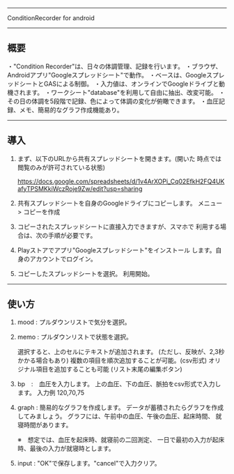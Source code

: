 --------------------------------------------------------

ConditionRecorder for android

--------------------------------------------------------
概要
--------------------------------------------------------

・"Condition Recorder"は、日々の体調管理、記録を行います。
・ブラウザ、Androidアプリ"Googleスプレッドシート"で動作。
・ベースは、GoogleスプレッドシートとGASによる制御。
・入力値は、オンラインでGoogleドライブと動機されます。
・ワークシート"database"を利用して自由に抽出、改変可能。
・その日の体調を5段階で記録、色によって体調の変化が俯瞰できます。
・血圧記録、メモ、簡易的なグラフ作成機能あり。

--------------------------------------------------------
導入
--------------------------------------------------------

1. まず、以下のURLから共有スプレッドシートを開きます。(開いた
   時点では閲覧のみが許可されている状態)

   https://docs.google.com/spreadsheets/d/1v4ArXOPi_Cq02EfkH2FQ4UKafyTPSMKkiWczRoje9Zw/edit?usp=sharing

2. 共有スプレッドシートを自身のGoogleドライブにコピーします。
   メニュー > コピーを作成　  

3. コピーされたスプレッドシートに直接入力できますが、スマホで
   利用する場合は、次の手順が必要です。

4. Playストアでアプリ"Googleスプレッドシート"をインストール
   します。自身のアカウントでログイン。

5. コピーしたスプレッドシートを選択。 利用開始。

--------------------------------------------------------
使い方
--------------------------------------------------------

1. mood : プルダウンリストで気分を選択。

2. memo : プルダウンリストで状態を選択。

   選択すると、上のセルにテキストが追加されます。
   (ただし、反映が、2,3秒かかる場合もあり)
   複数の項目を順次追加することが可能。(csv形式)
   オリジナル項目を追加することも可能 (リスト末尾の編集ボタン)

3. bp　:　血圧を入力します。
   上の血圧、下の血圧、脈拍をcsv形式で入力します。
   入力例 120,70,75

4. graph : 簡易的なグラフを作成します。
   データが蓄積されたらグラフを作成してみましょう。
   グラフには、午前中の血圧、午後の血圧、起床時間、
   就寝時間があります。
   
   ※　想定では、血圧を起床時、就寝前の二回測定、
   一日で最初の入力が起床時、最後の入力が就寝時とします。

5. input : "OK"で保存します。"cancel"で入力クリア。
   

